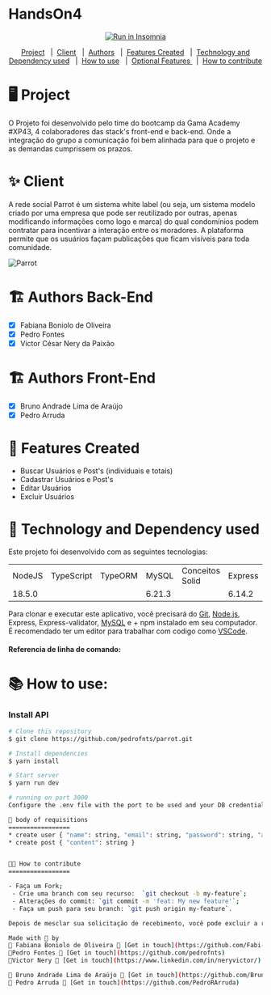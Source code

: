 # HandsOn4

<p align="center">
<a href="https://insomnia.rest/run/?label=Parrot&uri=https%3A%2F%2Fraw.githubusercontent.com%2FNeryVictor%2Fparrot%2Fmain%2F.docs%2FInsomnia_2022-09-09.json" target="_blank"><img src="https://insomnia.rest/images/run.svg" alt="Run in Insomnia"></a>
</p>

<p align="center"> 
<a href= "#-Project">Project</a> &#160; |&#160;
<a href= "#-Client">Client</a>  &#160; |&#160;
<a href= "#-Authors">Authors</a>  &#160; |&#160;
<a href= "#-Features Created">Features Created</a>  &#160; |&#160;
<a href= "#-Technology and Dependency used">Technology and Dependency used</a> &#160; |&#160;
<a href= "#-How to use">How to use</a> &#160; |&#160;
<a href= "#-Optional Features ">Optional Features </a> &#160; |&#160;
<a href= "#-How to contribute">How to contribute</a>
</p>

🖥️ Project
===============
O Projeto foi desenvolvido pelo time do bootcamp da Gama Academy #XP43, 4 colaboradores das stack's front-end e back-end.
Onde a integração do grupo a comunicação foi bem alinhada para que o projeto e as demandas cumprissem os prazos.

 
✨ Client
===============
A rede social Parrot é um sistema white label (ou seja, um sistema modelo criado por
uma empresa que pode ser reutilizado por outras, apenas modificando informações
como logo e marca) do qual condomínios podem contratar para incentivar a interação
entre os moradores.
A plataforma permite que os usuários façam publicações que ficam visíveis para toda
comunidade.


![Parrot](/docs/logoColor.png)

🏗️ Authors Back-End
=================
- [x] Fabiana Boniolo de Oliveira
- [x] Pedro Fontes
- [x] Victor César Nery da Paixão 

🏗️ Authors Front-End
=================

- [x] Bruno Andrade Lima de Araújo
- [x] Pedro Arruda

📝 Features Created
=====================
* Buscar Usuários e Post's (individuais e totais)
* Cadastrar Usuários e Post's
* Editar Usuários
* Excluir Usuários

🚀 Technology and Dependency used
=================
Este projeto foi desenvolvido com as seguintes tecnologias:

<table>
<tr>
<td>NodeJS</td>
<td>TypeScript</td>
<td>TypeORM</td>
<td>MySQL</td>
<td>Conceitos Solid</td>
<td>Express</td>
<td>Express Validator</td>
<td>JWT</td>
</tr>

<tr>
<td>18.5.0</td>
<td></td>
<td></td>
<td>6.21.3</td>
<td></td>
<td>6.14.2</td>
<td>6.21.3</td>
<td></td>
</tr>
</table>

Para clonar e executar este aplicativo, você precisará do [Git](https://git-scm.com/), [Node.js](https://nodejs.org/en/), Express, Express-validator, [MySQL](https://www.mysql.com/) e + npm instalado em seu computador.
É recomendado ter um editor para trabalhar com codigo como [VSCode](https://code.visualstudio.com/).

#### Referencia de linha de comando:

📚 How to use:
=================

### Install API

```bash
# Clone this repository
$ git clone https://github.com/pedrofnts/parrot.git

# Install dependencies
$ yarn install

# Start server
$ yarn run dev

# running on port 3000
Configure the .env file with the port to be used and your DB credentials

🎌 body of requisitions
=================
* create user { "name": string, "email": string, "password": string, "apartment": int}
* create post { "content": string }


🤔💭 How to contribute
=================

- Faça um Fork;
 - Crie uma branch com seu recurso:  `git checkout -b my-feature`;
 - Alterações do commit: `git commit -m 'feat: My new feature'`;
 - Faça um push para seu branch: `git push origin my-feature`.

Depois de mesclar sua solicitação de recebimento, você pode excluir a ramificação da sua.

Made with 💚 by
🧡 Fabiana Boniolo de Oliveira 👋 [Get in touch](https://github.com/Fabi-Boniolo)
💙Pedro Fontes 👋 [Get in touch](https://github.com/pedrofnts)
💛Victor Nery 👋 [Get in touch](https://www.linkedin.com/in/neryvictor/)

💙 Bruno Andrade Lima de Araújo 👋 [Get in touch](https://github.com/Brunoalaraujo)
🧡 Pedro Arruda 👋 [Get in touch](https://github.com/PedroRArruda)
